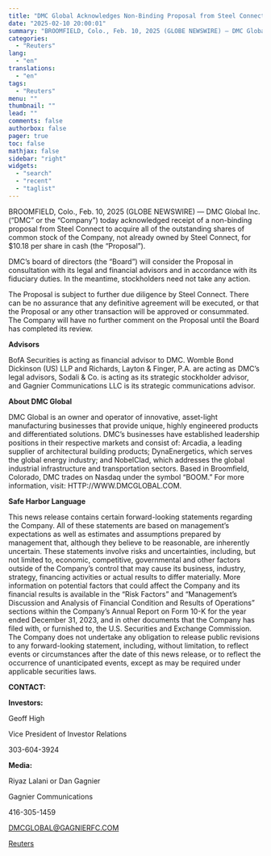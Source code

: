 ```yaml
---
title: "DMC Global Acknowledges Non-Binding Proposal from Steel Connect"
date: "2025-02-10 20:00:01"
summary: "BROOMFIELD, Colo., Feb. 10, 2025 (GLOBE NEWSWIRE) — DMC Global Inc. (“DMC” or the “Company”) today acknowledged receipt of a non-binding proposal from Steel Connect to acquire all of the outstanding shares of common stock of the Company, not already owned by Steel Connect, for $10.18 per share in cash..."
categories:
  - "Reuters"
lang:
  - "en"
translations:
  - "en"
tags:
  - "Reuters"
menu: ""
thumbnail: ""
lead: ""
comments: false
authorbox: false
pager: true
toc: false
mathjax: false
sidebar: "right"
widgets:
  - "search"
  - "recent"
  - "taglist"
---
```


BROOMFIELD, Colo., Feb. 10, 2025 (GLOBE NEWSWIRE) — DMC Global Inc. (“DMC” or the “Company”) today acknowledged receipt of a non-binding proposal from Steel Connect to acquire all of the outstanding shares of common stock of the Company, not already owned by Steel Connect, for $10.18 per share in cash (the “Proposal”).

DMC’s board of directors (the “Board”) will consider the Proposal in consultation with its legal and financial advisors and in accordance with its fiduciary duties. In the meantime, stockholders need not take any action.

The Proposal is subject to further due diligence by Steel Connect. There can be no assurance that any definitive agreement will be executed, or that the Proposal or any other transaction will be approved or consummated. The Company will have no further comment on the Proposal until the Board has completed its review.

**Advisors**

BofA Securities is acting as financial advisor to DMC. Womble Bond Dickinson (US) LLP and Richards, Layton & Finger, P.A. are acting as DMC’s legal advisors, Sodali & Co. is acting as its strategic stockholder advisor, and Gagnier Communications LLC is its strategic communications advisor.

**About DMC Global**

DMC Global is an owner and operator of innovative, asset-light manufacturing businesses that provide unique, highly engineered products and differentiated solutions. DMC’s businesses have established leadership positions in their respective markets and consist of: Arcadia, a leading supplier of architectural building products; DynaEnergetics, which serves the global energy industry; and NobelClad, which addresses the global industrial infrastructure and transportation sectors. Based in Broomfield, Colorado, DMC trades on Nasdaq under the symbol “BOOM.” For more information, visit: HTTP://WWW.DMCGLOBAL.COM.

**Safe Harbor Language** 

This news release contains certain forward-looking statements regarding the Company. All of these statements are based on management’s expectations as well as estimates and assumptions prepared by management that, although they believe to be reasonable, are inherently uncertain. These statements involve risks and uncertainties, including, but not limited to, economic, competitive, governmental and other factors outside of the Company’s control that may cause its business, industry, strategy, financing activities or actual results to differ materially. More information on potential factors that could affect the Company and its financial results is available in the “Risk Factors” and “Management’s Discussion and Analysis of Financial Condition and Results of Operations” sections within the Company’s Annual Report on Form 10-K for the year ended December 31, 2023, and in other documents that the Company has filed with, or furnished to, the U.S. Securities and Exchange Commission. The Company does not undertake any obligation to release public revisions to any forward-looking statement, including, without limitation, to reflect events or circumstances after the date of this news release, or to reflect the occurrence of unanticipated events, except as may be required under applicable securities laws.

**CONTACT:**

**Investors:**

Geoff High

Vice President of Investor Relations

303-604-3924

**Media:**

Riyaz Lalani or Dan Gagnier

Gagnier Communications

416-305-1459

DMCGLOBAL@GAGNIERFC.COM

[Reuters](https://www.tradingview.com/news/reuters.com,2025-02-10:newsml_GNX7FPJpK:0-dmc-global-acknowledges-non-binding-proposal-from-steel-connect/)
